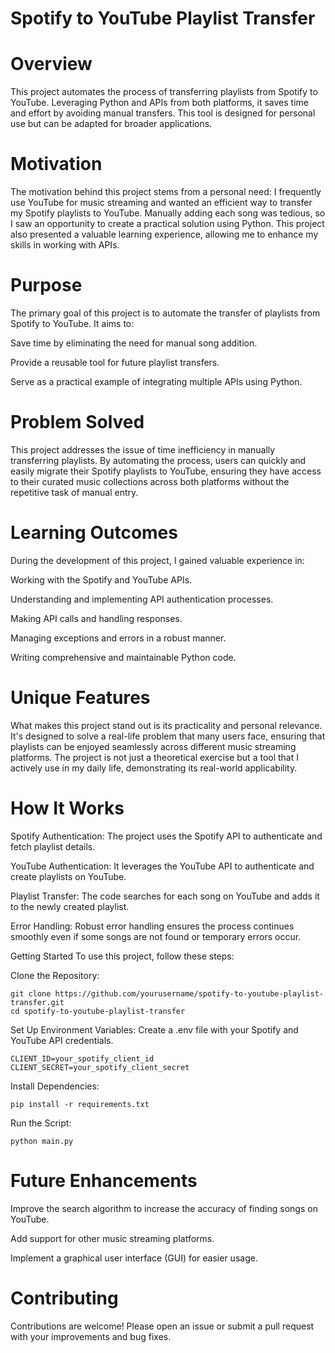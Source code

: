 # Spotify to YouTube Playlist Transfer
# Overview
This project automates the process of transferring playlists from Spotify to YouTube. Leveraging Python and APIs from both platforms, it saves time and effort by avoiding manual transfers. This tool is designed for personal use but can be adapted for broader applications.

# Motivation
The motivation behind this project stems from a personal need: I frequently use YouTube for music streaming and wanted an efficient way to transfer my Spotify playlists to YouTube. Manually adding each song was tedious, so I saw an opportunity to create a practical solution using Python. This project also presented a valuable learning experience, allowing me to enhance my skills in working with APIs.

# Purpose
The primary goal of this project is to automate the transfer of playlists from Spotify to YouTube. It aims to:

Save time by eliminating the need for manual song addition.

Provide a reusable tool for future playlist transfers.

Serve as a practical example of integrating multiple APIs using Python.

# Problem Solved
This project addresses the issue of time inefficiency in manually transferring playlists. By automating the process, users can quickly and easily migrate their Spotify playlists to YouTube, ensuring they have access to their curated music collections across both platforms without the repetitive task of manual entry.

# Learning Outcomes
During the development of this project, I gained valuable experience in:

Working with the Spotify and YouTube APIs.

Understanding and implementing API authentication processes.

Making API calls and handling responses.

Managing exceptions and errors in a robust manner.

Writing comprehensive and maintainable Python code.

# Unique Features
What makes this project stand out is its practicality and personal relevance. It's designed to solve a real-life problem that many users face, ensuring that playlists can be enjoyed seamlessly across different music streaming platforms. The project is not just a theoretical exercise but a tool that I actively use in my daily life, demonstrating its real-world applicability.

# How It Works
Spotify Authentication: The project uses the Spotify API to authenticate and fetch playlist details.

YouTube Authentication: It leverages the YouTube API to authenticate and create playlists on YouTube.

Playlist Transfer: The code searches for each song on YouTube and adds it to the newly created playlist.

Error Handling: Robust error handling ensures the process continues smoothly even if some songs are not found or temporary errors occur.

Getting Started
To use this project, follow these steps:

Clone the Repository:
```
git clone https://github.com/yourusername/spotify-to-youtube-playlist-transfer.git
cd spotify-to-youtube-playlist-transfer
```
Set Up Environment Variables:
Create a .env file with your Spotify and YouTube API credentials.
```
CLIENT_ID=your_spotify_client_id
CLIENT_SECRET=your_spotify_client_secret
```
Install Dependencies:
```
pip install -r requirements.txt
```
Run the Script:
```
python main.py
```
# Future Enhancements
Improve the search algorithm to increase the accuracy of finding songs on YouTube.

Add support for other music streaming platforms.

Implement a graphical user interface (GUI) for easier usage.

# Contributing
Contributions are welcome! Please open an issue or submit a pull request with your improvements and bug fixes.


